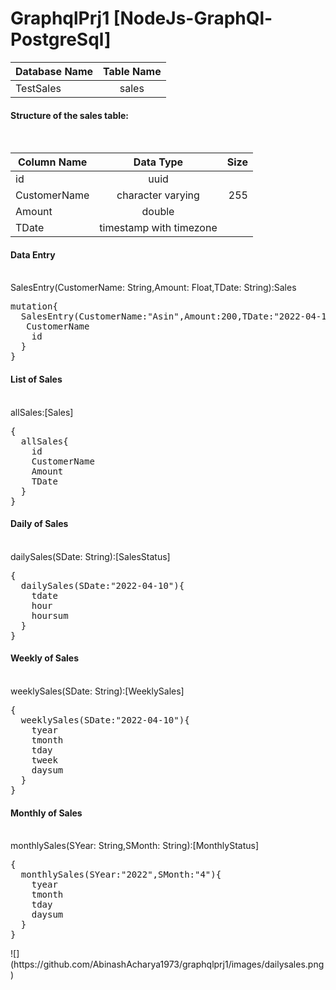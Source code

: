# GraphqlPrj1 [NodeJs-GraphQl-PostgreSql]

| Database Name       | Table Name      |
| ------------- |:-------------:|
| TestSales      | sales |

<h4>Structure of the sales table:</h4><br>

| Column Name       | Data Type           | Size  |
| ------------- |:-------------:| -----:|
| id      | uuid |  |
| CustomerName      | character varying      |   255 |
| Amount | double      |     |
| TDate | timestamp with timezone      |     |

<h4>Data Entry</h4><br>
SalesEntry(CustomerName: String,Amount: Float,TDate: String):Sales
<pre>
mutation{
  SalesEntry(CustomerName:"Asin",Amount:200,TDate:"2022-04-10"){
   CustomerName
  	id
  }
}
</pre>
<h4>List of Sales</h4><br>
allSales:[Sales]
<pre>
{
  allSales{
    id
    CustomerName
    Amount
    TDate
  }
}
</pre>
<h4>Daily of Sales</h4><br>
dailySales(SDate: String):[SalesStatus]
<pre>
{
  dailySales(SDate:"2022-04-10"){
    tdate
    hour
    hoursum
  }
}
</pre>
<h4>Weekly of Sales</h4><br>
weeklySales(SDate: String):[WeeklySales]
<pre>
{
  weeklySales(SDate:"2022-04-10"){
    tyear
    tmonth
    tday
    tweek
    daysum
  }
}
</pre>
<h4>Monthly of Sales</h4><br>
monthlySales(SYear: String,SMonth: String):[MonthlyStatus]
<pre>
{
  monthlySales(SYear:"2022",SMonth:"4"){
    tyear
    tmonth
    tday
    daysum
  }
}
</pre>
![](https://github.com/AbinashAcharya1973/graphqlprj1/images/dailysales.png)